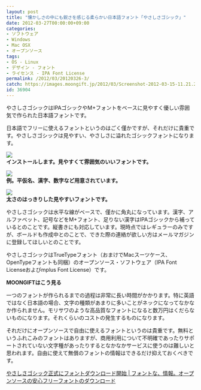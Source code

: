 ```yaml
---
layout: post
title: "懐かしさの中にも鋭さを感じる柔らかい日本語フォント「やさしさゴシック」"
date: 2012-03-27T00:00:00+09:00
categories:
- ソフトウェア
- Windows
- Mac OSX
- オープンソース
tags: 
- OS - Linux
- デザイン - フォント
- ライセンス - IPA Font License
permalink: /2012/03/20120326-3/
catch: https://images.moongift.jp/2012/03/Screenshot-2012-03-15-11.21.28_thumb.png
id: 36904
---
```

やさしさゴシックはIPAゴシックやM+フォントをベースに見やすく優しい雰囲気で作られた日本語フォントです。

  
<!--more-->  

日本語でフリーに使えるフォントというのはごく僅かですが、それだけに貴重です。やさしさゴシックは見やすい、やさしさに溢れたゴシックフォントになります。

  

[![](https://images.moongift.jp/2012/03/Screenshot-2012-03-15-11.20.10_thumb.png)](https://images.moongift.jp/2012/03/Screenshot-2012-03-15-11.20.10.png)  
**インストールします。見やすくて雰囲気のいいフォントです。**

  

[![](https://images.moongift.jp/2012/03/Screenshot-2012-03-15-11.21.28_thumb.png)](https://images.moongift.jp/2012/03/Screenshot-2012-03-15-11.21.28.png)  
**例。平仮名、漢字、数字など用意されています。**

  

[![](https://images.moongift.jp/2012/03/Screenshot-2012-03-15-11.21.57_thumb.png)](https://images.moongift.jp/2012/03/Screenshot-2012-03-15-11.21.57.png)  
**太さのはっきりした見やすいフォントです。**

  

やさしさゴシックは水平な線がベースで、僅かに角丸になっています。漢字、アルファベット、記号などをM+フォント、足りない漢字はIPAゴシックから補っているとのことです。縦書きにも対応しています。現時点ではレギュラーのみですが、ボールドも作成中とのことで、できた際の連絡が欲しい方はメールマガジンに登録してほしいとのことです。

  

やさしさゴシックはTrueTypeフォント（おまけでMacスーツケース、OpenTypeフォントも同梱）のオープンソース・ソフトウェア（IPA Font Licenseおよびmplus Font License）です。

  
  
  

**MOONGIFTはこう見る**

  

一つのフォントが作られるまでの過程は非常に長い時間がかかります。特に英語ではなく日本語の場合、文字の種類があまりに多いことがネックになってなかなか作られません。モリサワのような高品質なフォントになると数万円はくだらないものになります。それくらいのコストの発生するものになります。

  

それだけにオープンソースで自由に使えるフォントというのは貴重です。無料というふれこみのフォントはありますが、商用利用について不明確であったりサポートされていない文字種があったりするとなかなかサービスに使うのは難しいと思われます。自由に使えて無償のフォントの情報はできるだけ抑えておくべきです。

  

[やさしさゴシック正式にフォントダウンロード開始 | フォントな、情報。オープンソースの安心フリーフォントのダウンロード](http://www.fontna.com/blog/443/)


